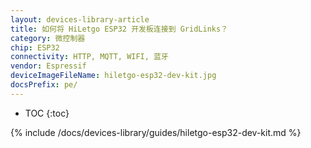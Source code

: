 ```yaml
---
layout: devices-library-article
title: 如何将 HiLetgo ESP32 开发板连接到 GridLinks？
category: 微控制器
chip: ESP32
connectivity: HTTP, MQTT, WIFI, 蓝牙
vendor: Espressif
deviceImageFileName: hiletgo-esp32-dev-kit.jpg
docsPrefix: pe/
---
```


* TOC
{:toc}

{% include /docs/devices-library/guides/hiletgo-esp32-dev-kit.md %}